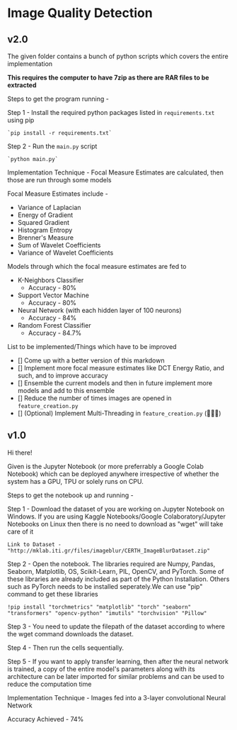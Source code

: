 <h1>Image Quality Detection</h1> 

<h2>v2.0</h2>

The given folder contains a bunch of python scripts which covers the entire implementation

**This requires the computer to have 7zip as there are RAR files to be extracted**

Steps to get the program running - 

Step 1 - Install the required python packages listed in `requirements.txt` using pip

	`pip install -r requirements.txt`

Step 2 - Run the `main.py` script

	`python main.py`

Implementation Technique - Focal Measure Estimates are calculated, then those are run through some models

Focal Measure Estimates include -

- Variance of Laplacian
- Energy of Gradient
- Squared Gradient
- Histogram Entropy
- Brenner's Measure
- Sum of Wavelet Coefficients
- Variance of Wavelet Coefficients

Models through which the focal measure estimates are fed to

- K-Neighbors Classifier
  - Accuracy - 80%
- Support Vector Machine
  - Accuracy - 80%
- Neural Network (with each hidden layer of 100 neurons)
  - Accuracy - 84%
- Random Forest Classifier
  - Accuracy - 84.7%

List to be implemented/Things which have to be improved

- [] Come up with a better version of this markdown
- [] Implement more focal measure estimates like DCT Energy Ratio, and such, and to improve accuracy
- [] Ensemble the current models and then in future implement more models and add to this ensemble
- [] Reduce the number of times images are opened in `feature_creation.py`
- [] \(Optional) Implement Multi-Threading in `feature_creation.py` (:thinking::thinking::thinking:)

<h2>v1.0</h2>

Hi there!

Given is the Jupyter Notebook (or more preferrably a Google Colab Notebook) which can be deployed 
anywhere irrespective of whether the system has a GPU, TPU or solely runs on CPU. 

Steps to get the notebook up and running - 

Step 1 - Download the dataset of you are working on Jupyter Notebook on Windows. If you are using Kaggle Notebooks/Google 
        Colaboratory/Jupyter Notebooks on Linux then there is no need to download as "wget" will take care of it
	 
	Link to Dataset - "http://mklab.iti.gr/files/imageblur/CERTH_ImageBlurDataset.zip"

Step 2 - Open the notebook. The libraries required are Numpy, Pandas, Seaborn, Matplotlib, OS, Scikit-Learn,
	   	PIL, OpenCV, and PyTorch.
	   	Some of these libraries are already included as part of the Python Installation. Others such as 
        PyTorch needs to be installed seperately.We can use "pip" command to get these libraries

    !pip install "torchmetrics" "matplotlib" "torch" "seaborn" "transformers" "opencv-python" "imutils" "torchvision" "Pillow" 

Step 3 - You need to update the filepath of the dataset according to where the wget command
        downloads the dataset.

Step 4 - Then run the cells sequentially.

Step 5 - If you want to apply transfer learning, then after the neural network is trained, a copy of the 
	   	entire model's parameters along with its architecture can be later imported for similar problems 
	   	and can be used to reduce the computation time

Implementation Technique - Images fed into a 3-layer convolutional Neural Network

Accuracy Achieved - 74%
